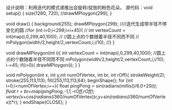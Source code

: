 设计说明：利用迭代的模式递推出会旋转/绽放的粉色花朵。
源代码：void setup() {
  size(1280, 720);
  //drawMPloygon(299);
}

void draw() {
  background(255);
   drawMPloygon(299);
  ////迭代生成带半径不停变化的圆
  //for (int i=0;i<299;i=i+45){
  //  int vertexCount = int(map(i,0,299,40,100));
  // //圆上点的个数随着半径不同而不同
  // mPolygon(width/2,height/2,vertexCount,i,i/10);
  //}
}

void drawMPloygon(int i){
  int vertexCount = int(map(i,0,299,40,100));
   //圆上点的个数随着半径不同而不同
   mPolygon(width/2,height/2,vertexCount,i,i/10);
        i-=45;
   if(i>0){
        drawMPloygon(i);
   }
}

void mPolygon(int x, int y,int numOfVertex, int br, int rOff){
   strokeWeight(2);
  stroke(255,113,113);
  fill(255,113,113,64);
  beginShape();
  for (int i=0;i<numOfVertex;i++){
    float pingPong = sin(radians(millis()/6.0+20*i));
    float r = br+map(pingPong,-1,1,-rOff,rOff);
    vertex(x+cos(radians(i*360/numOfVertex))*r,y+sin(radians(i*360/numOfVertex))*r);
  }
  endShape(CLOSE);
}

